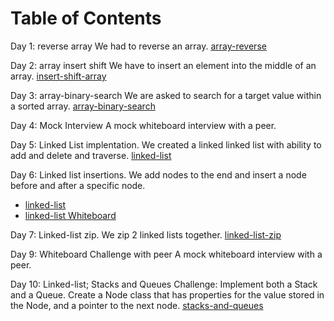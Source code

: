 # Table of Contents

Day 1: reverse array
We had to reverse an array.
[array-reverse](array-reverse.png)

Day 2: array insert shift
We have to insert an element into the middle of an array.
[insert-shift-array](insert-shift-array.png)

Day 3: array-binary-search
We are asked to search for a target value within a sorted array.
[array-binary-search](array-binary-search.png)

Day 4: Mock Interview
A mock whiteboard interview with a peer.

Day 5: Linked List implentation.
We created a linked linked list with ability to add and delete and traverse.
[linked-list](https://github.com/scottie-l/data-structures-and-algorithms/tree/main/javascript/401/linked-lists)

Day 6: Linked list insertions.
We add nodes to the end and insert a node before and after a specific node.
- [linked-list](https://github.com/scottie-l/data-structures-and-algorithms/tree/main/javascript/401/linked-lists)
- [linked-list Whiteboard](Linked-lists.png)

Day 7: Linked-list zip.
We zip 2 linked lists together.
[linked-list-zip]()

Day 9: Whiteboard Challenge with peer
A mock whiteboard interview with a peer.

Day 10: Linked-list; Stacks and Queues
Challenge: Implement both a Stack and a Queue. Create a Node class that has properties for the value stored in the Node, and a pointer to the next node.
[stacks-and-queues](https://github.com/scottie-l/data-structures-and-algorithms/tree/main/javascript/401/stacks-and-queues)